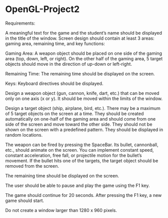 # OpenGL-Project2
Requirements:

A meaningful text for the game and the student’s name should be displayed in the title of the window. Screen design should contain at least 3 areas: gaming area, remaining time, and key functions:

Gaming Area: A weapon object should be placed on one side of the gaming area (top, down, left, or right). On the other half of the gaming area, 5 target objects should move in the direction of up-down or left-right.

Remaining Time: The remaining time should be displayed on the screen.

Keys: Keyboard directives should be displayed.

Design a weapon object (gun, cannon, knife, dart, etc.) that can be moved only on one axis (x or y). It should be moved within the limits of the window.

Design a target object (ship, airplane, bird, etc.). There may be a maximum of 5 target objects on the screen at a time. They should be created automatically on one-half of the gaming area and should come from one side of the screen and move
toward the other side. They should not be shown on the screen with a predefined pattern. They should be displayed in random locations.

The weapon can be fired by pressing the SpaceBar. Its bullet, cannonball, etc., should animate on the screen. You can implement constant speed, constant acceleration, free fall, or projectile motion for the bullet’s movement. If the bullet hits
one of the targets, the target object should be removed from the screen.

The remaining time should be displayed on the screen.

The user should be able to pause and play the game using the F1 key.

The game should continue for 20 seconds. After pressing the F1 key, a new game should start.

Do not create a window larger than 1280 x 960 pixels.

